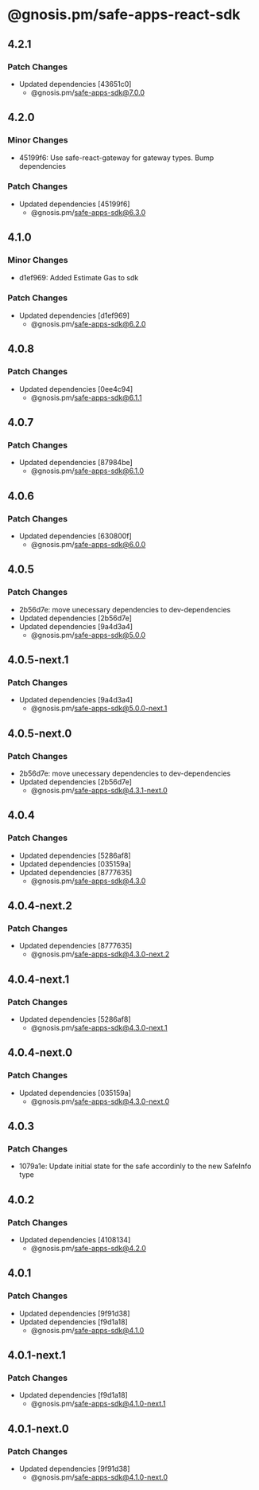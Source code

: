 # @gnosis.pm/safe-apps-react-sdk

## 4.2.1

### Patch Changes

- Updated dependencies [43651c0]
  - @gnosis.pm/safe-apps-sdk@7.0.0

## 4.2.0

### Minor Changes

- 45199f6: Use safe-react-gateway for gateway types. Bump dependencies

### Patch Changes

- Updated dependencies [45199f6]
  - @gnosis.pm/safe-apps-sdk@6.3.0

## 4.1.0

### Minor Changes

- d1ef969: Added Estimate Gas to sdk

### Patch Changes

- Updated dependencies [d1ef969]
  - @gnosis.pm/safe-apps-sdk@6.2.0

## 4.0.8

### Patch Changes

- Updated dependencies [0ee4c94]
  - @gnosis.pm/safe-apps-sdk@6.1.1

## 4.0.7

### Patch Changes

- Updated dependencies [87984be]
  - @gnosis.pm/safe-apps-sdk@6.1.0

## 4.0.6

### Patch Changes

- Updated dependencies [630800f]
  - @gnosis.pm/safe-apps-sdk@6.0.0

## 4.0.5

### Patch Changes

- 2b56d7e: move unecessary dependencies to dev-dependencies
- Updated dependencies [2b56d7e]
- Updated dependencies [9a4d3a4]
  - @gnosis.pm/safe-apps-sdk@5.0.0

## 4.0.5-next.1

### Patch Changes

- Updated dependencies [9a4d3a4]
  - @gnosis.pm/safe-apps-sdk@5.0.0-next.1

## 4.0.5-next.0

### Patch Changes

- 2b56d7e: move unecessary dependencies to dev-dependencies
- Updated dependencies [2b56d7e]
  - @gnosis.pm/safe-apps-sdk@4.3.1-next.0

## 4.0.4

### Patch Changes

- Updated dependencies [5286af8]
- Updated dependencies [035159a]
- Updated dependencies [8777635]
  - @gnosis.pm/safe-apps-sdk@4.3.0

## 4.0.4-next.2

### Patch Changes

- Updated dependencies [8777635]
  - @gnosis.pm/safe-apps-sdk@4.3.0-next.2

## 4.0.4-next.1

### Patch Changes

- Updated dependencies [5286af8]
  - @gnosis.pm/safe-apps-sdk@4.3.0-next.1

## 4.0.4-next.0

### Patch Changes

- Updated dependencies [035159a]
  - @gnosis.pm/safe-apps-sdk@4.3.0-next.0

## 4.0.3

### Patch Changes

- 1079a1e: Update initial state for the safe accordinly to the new SafeInfo type

## 4.0.2

### Patch Changes

- Updated dependencies [4108134]
  - @gnosis.pm/safe-apps-sdk@4.2.0

## 4.0.1

### Patch Changes

- Updated dependencies [9f91d38]
- Updated dependencies [f9d1a18]
  - @gnosis.pm/safe-apps-sdk@4.1.0

## 4.0.1-next.1

### Patch Changes

- Updated dependencies [f9d1a18]
  - @gnosis.pm/safe-apps-sdk@4.1.0-next.1

## 4.0.1-next.0

### Patch Changes

- Updated dependencies [9f91d38]
  - @gnosis.pm/safe-apps-sdk@4.1.0-next.0
